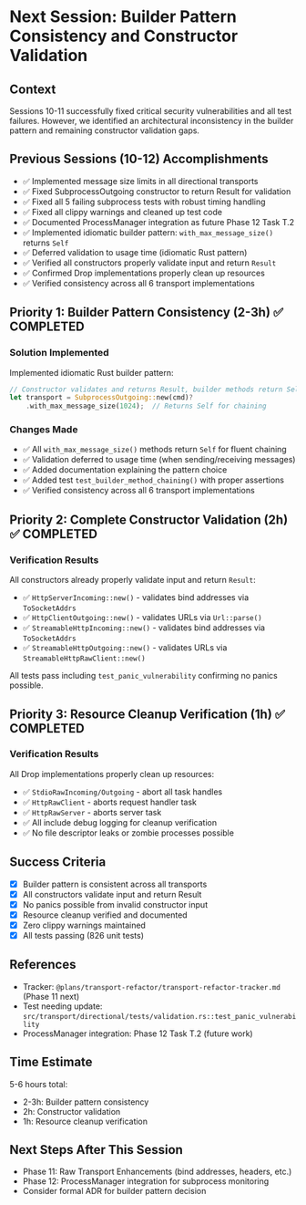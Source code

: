 # Next Session: Builder Pattern Consistency and Constructor Validation

## Context
Sessions 10-11 successfully fixed critical security vulnerabilities and all test failures. However, we identified an architectural inconsistency in the builder pattern and remaining constructor validation gaps.

## Previous Sessions (10-12) Accomplishments
- ✅ Implemented message size limits in all directional transports
- ✅ Fixed SubprocessOutgoing constructor to return Result for validation
- ✅ Fixed all 5 failing subprocess tests with robust timing handling
- ✅ Fixed all clippy warnings and cleaned up test code
- ✅ Documented ProcessManager integration as future Phase 12 Task T.2
- ✅ Implemented idiomatic builder pattern: `with_max_message_size()` returns `Self`
- ✅ Deferred validation to usage time (idiomatic Rust pattern)
- ✅ Verified all constructors properly validate input and return `Result`
- ✅ Confirmed Drop implementations properly clean up resources
- ✅ Verified consistency across all 6 transport implementations

## Priority 1: Builder Pattern Consistency (2-3h) ✅ COMPLETED

### Solution Implemented
Implemented idiomatic Rust builder pattern:
```rust
// Constructor validates and returns Result, builder methods return Self
let transport = SubprocessOutgoing::new(cmd)?
    .with_max_message_size(1024);  // Returns Self for chaining
```

### Changes Made
- ✅ All `with_max_message_size()` methods return `Self` for fluent chaining
- ✅ Validation deferred to usage time (when sending/receiving messages)
- ✅ Added documentation explaining the pattern choice
- ✅ Added test `test_builder_method_chaining()` with proper assertions
- ✅ Verified consistency across all 6 transport implementations

## Priority 2: Complete Constructor Validation (2h) ✅ COMPLETED

### Verification Results
All constructors already properly validate input and return `Result`:
- ✅ `HttpServerIncoming::new()` - validates bind addresses via `ToSocketAddrs`
- ✅ `HttpClientOutgoing::new()` - validates URLs via `Url::parse()`
- ✅ `StreamableHttpIncoming::new()` - validates bind addresses via `ToSocketAddrs`
- ✅ `StreamableHttpOutgoing::new()` - validates URLs via `StreamableHttpRawClient::new()`

All tests pass including `test_panic_vulnerability` confirming no panics possible.

## Priority 3: Resource Cleanup Verification (1h) ✅ COMPLETED

### Verification Results
All Drop implementations properly clean up resources:
- ✅ `StdioRawIncoming/Outgoing` - abort all task handles
- ✅ `HttpRawClient` - aborts request handler task
- ✅ `HttpRawServer` - aborts server task
- ✅ All include debug logging for cleanup verification
- ✅ No file descriptor leaks or zombie processes possible

## Success Criteria
- [x] Builder pattern is consistent across all transports
- [x] All constructors validate input and return Result
- [x] No panics possible from invalid constructor input
- [x] Resource cleanup verified and documented
- [x] Zero clippy warnings maintained
- [x] All tests passing (826 unit tests)

## References
- Tracker: `@plans/transport-refactor/transport-refactor-tracker.md` (Phase 11 next)
- Test needing update: `src/transport/directional/tests/validation.rs::test_panic_vulnerability`
- ProcessManager integration: Phase 12 Task T.2 (future work)

## Time Estimate
5-6 hours total:
- 2-3h: Builder pattern consistency
- 2h: Constructor validation
- 1h: Resource cleanup verification

## Next Steps After This Session
- Phase 11: Raw Transport Enhancements (bind addresses, headers, etc.)
- Phase 12: ProcessManager integration for subprocess monitoring
- Consider formal ADR for builder pattern decision